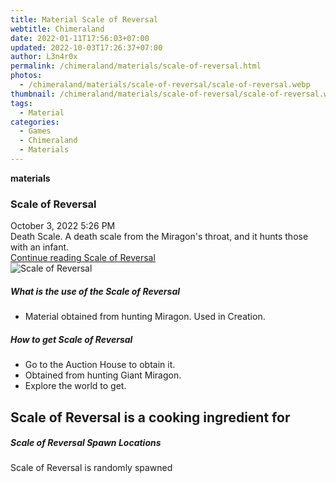 ```yaml
---
title: Material Scale of Reversal
webtitle: Chimeraland
date: 2022-01-11T17:56:03+07:00
updated: 2022-10-03T17:26:37+07:00
author: L3n4r0x
permalink: /chimeraland/materials/scale-of-reversal.html
photos:
  - /chimeraland/materials/scale-of-reversal/scale-of-reversal.webp
thumbnail: /chimeraland/materials/scale-of-reversal/scale-of-reversal.webp
tags:
  - Material
categories:
  - Games
  - Chimeraland
  - Materials
---
```


<section id="bootstrap-wrapper">
  <link
    rel="stylesheet"
    href="https://cdn.statically.io/gh/dimaslanjaka/Web-Manajemen/40ac3225/css/bootstrap-4.5-wrapper.css"
  />
  <div
    class="row g-0 border rounded overflow-hidden flex-md-row mb-4 shadow-sm position-relative"
  >
    <div class="col p-4 d-flex flex-column position-static">
      <strong class="d-inline-block mb-2 text-success">materials</strong>
      <h3 class="mb-0">Scale of Reversal</h3>
      <div class="mb-1 text-muted">October 3, 2022 5:26 PM</div>
      <div class="mb-2 border p-1">
        Death Scale. A death scale from the Miragon&#x27;s throat, and it hunts
        those with an infant.
      </div>
      <a
        href="/chimeraland/materials/scale-of-reversal.html"
        class="stretched-link d-none"
        >Continue reading Scale of Reversal</a
      >
    </div>
    <div class="col-auto d-none d-lg-block">
      <img
        src="/chimeraland/materials/scale-of-reversal/scale-of-reversal.webp"
        alt="Scale of Reversal"
      />
    </div>
  </div>
  <div class="row">
    <div class="col-lg-6 col-12 mb-2">
      <div class="card">
        <div class="card-body">
          <h5 class="card-title">What is the use of the Scale of Reversal</h5>
          <div class="card-text">
            <ul>
              <li>Material obtained from hunting Miragon. Used in Creation.</li>
            </ul>
          </div>
        </div>
      </div>
    </div>
    <div class="col-lg-6 col-12 mb-2">
      <div class="card">
        <div class="card-body">
          <h5 class="card-title">How to get Scale of Reversal</h5>
          <div class="card-text">
            <ul>
              <li>Go to the Auction House to obtain it.</li>
              <li>Obtained from hunting Giant Miragon.</li>
              <li>Explore the world to get.</li>
            </ul>
          </div>
        </div>
      </div>
    </div>
    <div class="col-lg-6 col-12 mb-2">
      <h2 id="cookable">Scale of Reversal is a cooking ingredient for</h2>
    </div>
    <div class="col-12 mb-2">
      <h5>Scale of Reversal Spawn Locations</h5>
      <p>Scale of Reversal is randomly spawned</p>
    </div>
  </div>
</section>